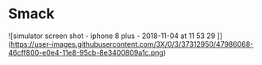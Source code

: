 # Smack
![simulator screen shot - iphone 8 plus - 2018-11-04 at 11 53 29 ]](https://user-images.githubusercontent.com/3X/0/3/37312950/47986068-46cff800-e0e4-11e8-95cb-8e3400809a1c.png)
